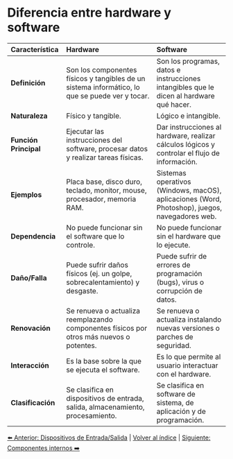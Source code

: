 # Diferencia entre hardware y software

| Característica | Hardware | Software |
| :--- | :--- | :--- |
| **Definición** | Son los componentes físicos y tangibles de un sistema informático, lo que se puede ver y tocar. | Son los programas, datos e instrucciones intangibles que le dicen al hardware qué hacer. |
| **Naturaleza** | Físico y tangible. | Lógico e intangible. |
| **Función Principal** | Ejecutar las instrucciones del software, procesar datos y realizar tareas físicas. | Dar instrucciones al hardware, realizar cálculos lógicos y controlar el flujo de información. |
| **Ejemplos** | Placa base, disco duro, teclado, monitor, mouse, procesador, memoria RAM. | Sistemas operativos (Windows, macOS), aplicaciones (Word, Photoshop), juegos, navegadores web. |
| **Dependencia** | No puede funcionar sin el software que lo controle. | No puede funcionar sin el hardware que lo ejecute. |
| **Daño/Falla** | Puede sufrir daños físicos (ej. un golpe, sobrecalentamiento) y desgaste. | Puede sufrir de errores de programación (bugs), virus o corrupción de datos. |
| **Renovación** | Se renueva o actualiza reemplazando componentes físicos por otros más nuevos o potentes. | Se renueva o actualiza instalando nuevas versiones o parches de seguridad. |
| **Interacción** | Es la base sobre la que se ejecuta el software. | Es lo que permite al usuario interactuar con el hardware. |
| **Clasificación** | Se clasifica en dispositivos de entrada, salida, almacenamiento, procesamiento. | Se clasifica en software de sistema, de aplicación y de programación. |


[⬅️ Anterior: Dispositivos de Entrada/Salida](DispositivosEntradaSalida.md) | [Volver al índice](../TablaDeContenidos.md) | [Siguiente: Componentes internos ➡️](ComponentesInternos.md)
